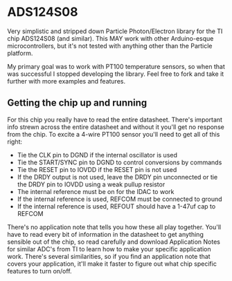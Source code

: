 # ADS124S08
Very simplistic and stripped down Particle Photon/Electron library for the TI chip ADS124S08 (and similar). This MAY work with other Arduino-esque microcontrollers, but it's not tested with anything other than the Particle platform.

My primary goal was to work with PT100 temperature sensors, so when that was successful I stopped developing the library. Feel free to fork and take it further with more examples and features.

## Getting the chip up and running
For this chip you really have to read the entire datasheet. There's important info strewn across the entire datasheet and without it you'll get no response from the chip. To excite a 4-wire PT100 sensor you'll need to get all of this right:

- Tie the CLK pin to DGND if the internal oscillator is used
- Tie the START/SYNC pin to DGND to control conversions by commands
- Tie the RESET pin to IOVDD if the RESET pin is not used
- If the DRDY output is not used, leave the DRDY pin unconnected or tie the DRDY pin to IOVDD using a weak pullup resistor
- The internal reference must be on for the IDAC to work
- If the internal reference is used, REFCOM must be connected to ground
- If the internal reference is used, REFOUT should have a 1-47uf cap to REFCOM

There's no application note that tells you how these all play together. You'll have to read every bit of information in the datasheet to get anything sensible out of the chip, so read carefully and download Application Notes for similar ADC's from TI to learn how to make your specific application work. There's several similarities, so if you find an application note that covers your application, it'll make it faster to figure out what chip specific features to turn on/off.
